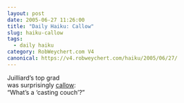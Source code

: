 ```yaml
---
layout: post
date: 2005-06-27 11:26:00
title: "Daily Haiku: Callow"
slug: haiku-callow
tags:
  - daily haiku
category: RobWeychert.com V4
canonical: https://v4.robweychert.com/haiku/2005/06/27/
---
```


Juilliard’s top grad  
was surprisingly [callow](http://dictionary.reference.com/wordoftheday/archive/2005/06/27.html):  
“What’s a ‘casting couch’?”